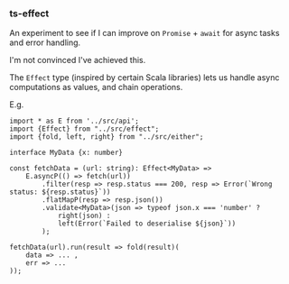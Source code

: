 ### ts-effect

An experiment to see if I can improve on `Promise` + `await` for async tasks and error handling.

I'm not convinced I've achieved this.

The `Effect` type (inspired by certain Scala libraries) lets us handle async computations as values, and chain operations.

E.g.

```
import * as E from '../src/api';
import {Effect} from "../src/effect";
import {fold, left, right} from "../src/either";

interface MyData {x: number}

const fetchData = (url: string): Effect<MyData> =>
    E.asyncP(() => fetch(url))
        .filter(resp => resp.status === 200, resp => Error(`Wrong status: ${resp.status}`))
        .flatMapP(resp => resp.json())
        .validate<MyData>(json => typeof json.x === 'number' ?
            right(json) :
            left(Error(`Failed to deserialise ${json}`))
        );

fetchData(url).run(result => fold(result)(
    data => ... ,
    err => ...
));
```
